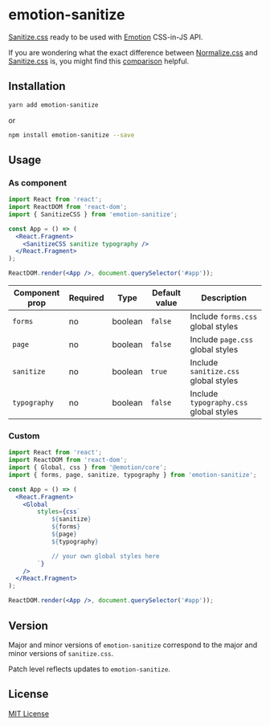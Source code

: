 # emotion-sanitize

[Sanitize.css](https://github.com/csstools/sanitize.css/) ready to be used with [Emotion](https://emotion.sh/) CSS-in-JS API.

If you are wondering what the exact difference between [Normalize.css](https://github.com/necolas/normalize.css) and [Sanitize.css](https://github.com/csstools/sanitize.css/) is, you might find this [comparison](https://www.diffchecker.com/46LGdaQh) helpful.

## Installation

```sh
yarn add emotion-sanitize
```

or

```sh
npm install emotion-sanitize --save
```

## Usage

### As component

```jsx
import React from 'react';
import ReactDOM from 'react-dom';
import { SanitizeCSS } from 'emotion-sanitize';

const App = () => (
  <React.Fragment>
    <SanitizeCSS sanitize typography />
  </React.Fragment>
);

ReactDOM.render(<App />, document.querySelector('#app'));
```

Component prop | Required | Type | Default value | Description
-------------- | -------- | ---- | ------------- | -----------
`forms` | no | boolean | `false` | Include `forms.css` global styles
`page` | no | boolean | `false` | Include `page.css` global styles
`sanitize` | no | boolean | `true` | Include `sanitize.css` global styles
`typography` | no | boolean | `false` | Include `typography.css` global styles

### Custom

```jsx
import React from 'react';
import ReactDOM from 'react-dom';
import { Global, css } from '@emotion/core';
import { forms, page, sanitize, typography } from 'emotion-sanitize';

const App = () => (
  <React.Fragment>
    <Global 
        styles={css`
            ${sanitize}
            ${forms}
            ${page}
            ${typography}

            // your own global styles here
        `} 
    />
  </React.Fragment>
);

ReactDOM.render(<App />, document.querySelector('#app'));
```

## Version

Major and minor versions of `emotion-sanitize` correspond to the major and minor versions of `sanitize.css`.

Patch level reflects updates to `emotion-sanitize`.

## License

[MIT License](LICENSE.md)
